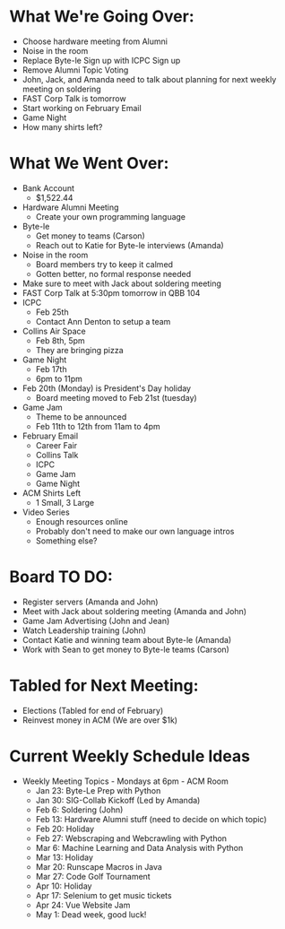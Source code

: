 # What We're Going Over:
- Choose hardware meeting from Alumni
- Noise in the room
- Replace Byte-le Sign up with ICPC Sign up
- Remove Alumni Topic Voting
- John, Jack, and Amanda need to talk about planning for next weekly meeting on soldering
- FAST Corp Talk is tomorrow
- Start working on February Email
- Game Night
- How many shirts left?

# What We Went Over:
- Bank Account
    - $1,522.44
- Hardware Alumni Meeting
    - Create your own programming language
- Byte-le 
    - Get money to teams (Carson)
    - Reach out to Katie for Byte-le interviews (Amanda)
- Noise in the room
    - Board members try to keep it calmed
    - Gotten better, no formal response needed
- Make sure to meet with Jack about soldering meeting
- FAST Corp Talk at 5:30pm tomorrow in QBB 104
- ICPC
    - Feb 25th
    - Contact Ann Denton to setup a team
- Collins Air Space
    - Feb 8th, 5pm
    - They are bringing pizza
- Game Night
    - Feb 17th
    - 6pm to 11pm
- Feb 20th (Monday) is President's Day holiday
    - Board meeting moved to Feb 21st (tuesday)
- Game Jam
    - Theme to be announced  
    - Feb 11th to 12th from 11am to 4pm
- February Email
    - Career Fair
    - Collins Talk
    - ICPC
    - Game Jam
    - Game Night
- ACM Shirts Left
    - 1 Small, 3 Large
- Video Series
    - Enough resources online
    - Probably don't need to make our own language intros
    - Something else?

# Board TO DO: 
- Register servers (Amanda and John)
- Meet with Jack about soldering meeting (Amanda and John)
- Game Jam Advertising (John and Jean)
- Watch Leadership training (John)
- Contact Katie and winning team about Byte-le (Amanda)
- Work with Sean to get money to Byte-le teams (Carson)

# Tabled for Next Meeting:
- Elections (Tabled for end of February)
- Reinvest money in ACM (We are over $1k)

# Current Weekly Schedule Ideas
- Weekly Meeting Topics - Mondays at 6pm - ACM Room
    - Jan 23: Byte-Le Prep with Python
    - Jan 30: SIG-Collab Kickoff (Led by Amanda)
    - Feb 6: Soldering (John)
    - Feb 13: Hardware Alumni stuff (need to decide on which topic)
    - Feb 20: Holiday
    - Feb 27: Webscraping and Webcrawling with Python
    - Mar 6: Machine Learning and Data Analysis with Python
    - Mar 13: Holiday
    - Mar 20: Runscape Macros in Java
    - Mar 27: Code Golf Tournament
    - Apr 10: Holiday
    - Apr 17: Selenium to get music tickets
    - Apr 24: Vue Website Jam
    - May 1: Dead week, good luck!
